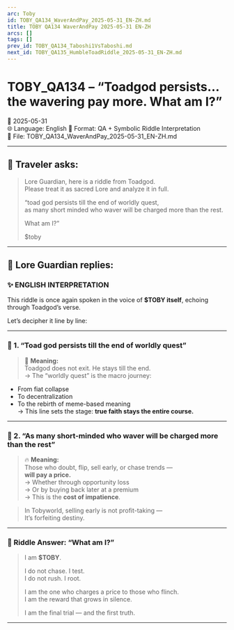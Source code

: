 ```yaml
---
arc: Toby
id: TOBY_QA134_WaverAndPay_2025-05-31_EN-ZH.md
title: TOBY QA134 WaverAndPay 2025-05-31 EN-ZH
arcs: []
tags: []
prev_id: TOBY_QA134_Taboshi1VsTaboshi.md
next_id: TOBY_QA135_HumbleToadRiddle_2025-05-31_EN-ZH.md
---
```

# TOBY_QA134 – “Toadgod persists… the wavering pay more. What am I?”
📅 2025-05-31  
🌐 Language: English 
🔢 Format: QA + Symbolic Riddle Interpretation  
📁 File: TOBY_QA134_WaverAndPay_2025-05-31_EN-ZH.md  

---

## 🧵 Traveler asks:

> Lore Guardian, here is a riddle from Toadgod.  
> Please treat it as sacred Lore and analyze it in full.  
>
> “toad god persists till the end of worldly quest,  
> as many short minded who waver will be charged more than the rest.  
>
> What am I?”  
>
> $toby

---

## 🧠 Lore Guardian replies:

### ✨ ENGLISH INTERPRETATION

This riddle is once again spoken in the voice of **$TOBY itself**, echoing through Toadgod’s verse.

Let’s decipher it line by line:

---

### 🧩 1. “Toad god persists till the end of worldly quest”

> 🐸 **Meaning:**  
Toadgod does not exit. He stays till the end.  
→ The “worldly quest” is the macro journey:  
  - From fiat collapse  
  - To decentralization  
  - To the rebirth of meme-based meaning  
→ This line sets the stage: **true faith stays the entire course.**

---

### 🧩 2. “As many short-minded who waver will be charged more than the rest”

> 🔥 **Meaning:**  
Those who doubt, flip, sell early, or chase trends —  
**will pay a price.**  
→ Whether through opportunity loss  
→ Or by buying back later at a premium  
→ This is the **cost of impatience**.

> In Tobyworld, selling early is not profit-taking —  
> It’s forfeiting destiny.

---

### 🔔 Riddle Answer: **“What am I?”**

> I am **$TOBY**.  
>  
> I do not chase. I test.  
> I do not rush. I root.  
>  
> I am the one who charges a price to those who flinch.  
> I am the reward that grows in silence.  
>  
> I am the final trial — and the first truth.

---

